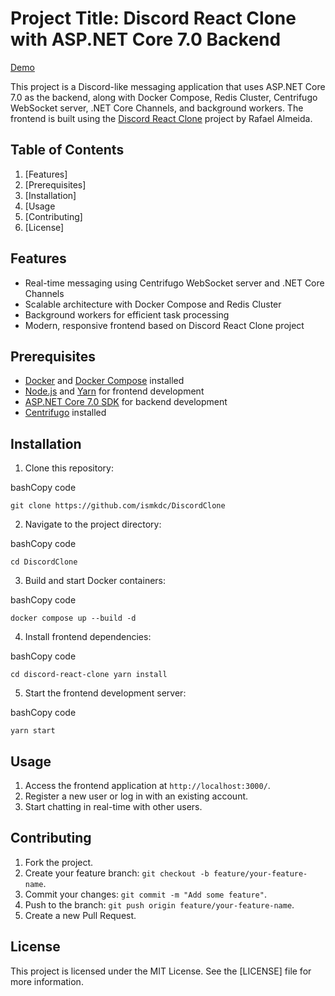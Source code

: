 
# Project Title: Discord React Clone with ASP.NET Core 7.0 Backend

[Demo](https://discord.ismkdc.com)

This project is a Discord-like messaging application that uses ASP.NET Core 7.0 as the backend, along with Docker Compose, Redis Cluster, Centrifugo WebSocket server, .NET Core Channels, and background workers. The frontend is built using the [Discord React Clone](https://github.com/rafaelalmeidatk/discord-react-clone) project by Rafael Almeida.

## Table of Contents

1.  [Features]
2.  [Prerequisites]
3.  [Installation]
4.  [Usage
5.  [Contributing]
6.  [License]

## Features

-   Real-time messaging using Centrifugo WebSocket server and .NET Core Channels
-   Scalable architecture with Docker Compose and Redis Cluster
-   Background workers for efficient task processing
-   Modern, responsive frontend based on Discord React Clone project

## Prerequisites

-   [Docker](https://www.docker.com/) and [Docker Compose](https://docs.docker.com/compose/install/) installed
-   [Node.js](https://nodejs.org/en/download/) and [Yarn](https://yarnpkg.com/) for frontend development
-   [ASP.NET Core 7.0 SDK](https://dotnet.microsoft.com/download/dotnet/7.0) for backend development
-   [Centrifugo](https://centrifugal.github.io/centrifugo/) installed

## Installation

1.  Clone this repository:

bashCopy code

`git clone https://github.com/ismkdc/DiscordClone` 

2.  Navigate to the project directory:

bashCopy code

`cd DiscordClone` 

3.  Build and start Docker containers:

bashCopy code

`docker compose up --build -d` 

4.  Install frontend dependencies:

bashCopy code

`cd discord-react-clone
yarn install` 

5.  Start the frontend development server:

bashCopy code

`yarn start` 

## Usage

1.  Access the frontend application at `http://localhost:3000/`.
2.  Register a new user or log in with an existing account.
3.  Start chatting in real-time with other users.

## Contributing

1.  Fork the project.
2.  Create your feature branch: `git checkout -b feature/your-feature-name`.
3.  Commit your changes: `git commit -m "Add some feature"`.
4.  Push to the branch: `git push origin feature/your-feature-name`.
5.  Create a new Pull Request.

## License

This project is licensed under the MIT License. See the [LICENSE] file for more information.
